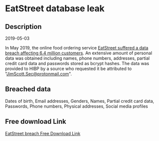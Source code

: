 # EatStreet database leak

## Description

2019-05-03

In May 2019, the online food ordering service <a href="https://www.zdnet.com/article/eatstreet-food-ordering-service-discloses-security-breach/" target="_blank" rel="noopener">EatStreet suffered a data breach affecting 6.4 million customers</a>. An extensive amount of personal data was obtained including names, phone numbers, addresses, partial credit card data and passwords stored as bcrypt hashes. The data was provided to HIBP by a source who requested it be attributed to &quot;JimScott.Sec@protonmail.com&quot;.

## Breached data

Dates of birth, Email addresses, Genders, Names, Partial credit card data, Passwords, Phone numbers, Physical addresses, Social media profiles

## Free download Link

[EatStreet breach Free Download Link](https://tinyurl.com/2b2k277t)